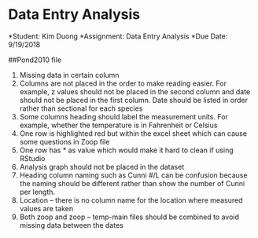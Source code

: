 # Data Entry Analysis 

*Student: Kim Duong 
*Assignment: Data Entry Analysis 
*Due Date: 9/19/2018 

##Pond2010 file
1. Missing data in certain column 
2. Columns are not placed in the order to make reading easier. For example, z values should not be placed in the second column and date should not be placed in the first column. Date should be listed in order rather than sectional for each species 
3. Some columns heading should label the measurement units. For example, whether the temperature is in Fahrenheit or Celsius 
4. One row is highlighted red but within the excel sheet which can cause some questions in Zoop file
5. One row has * as value which would make it hard to clean if using RStudio 
6. Analysis graph should not be placed in the dataset 
7. Heading column naming such as Cunni #/L can be confusion because the naming should be different rather than show the number of Cunni per length. 
8. Location – there is no column name for the location where measured values are taken 
9. Both zoop and zoop – temp-main files should be combined to avoid missing data between the dates 
